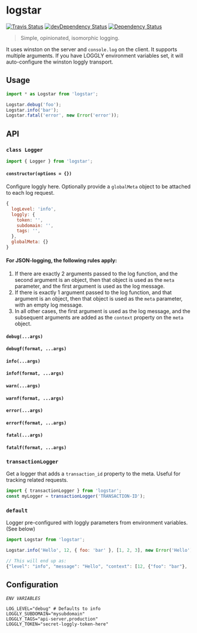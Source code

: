 logstar
================

[![Travis Status](https://api.travis-ci.org/DispatchMe/logstar.svg)](https://travis-ci.org/DispatchMe/logstar)
[![devDependency Status](https://david-dm.org/dispatchme/logstar/dev-status.svg)](https://david-dm.org/dispatchme/logstar)
[![Dependency Status](https://david-dm.org/dispatchme/logstar.svg)](https://david-dm.org/dispatchme/logstar)

> Simple, opinionated, isomorphic logging.

It uses winston on the server and `console.log` on the client. It supports multiple arguments. If you have LOGGLY environment variables set, it will auto-configure the winston loggly transport.

## Usage
```javascript
import * as Logstar from 'logstar';

Logstar.debug('foo');
Logstar.info('bar');
Logstar.fatal('error', new Error('error'));
```

## API

### `class Logger`
```javascript
import { Logger } from 'logstar';
```

#### `constructor(options = {})`
Configure loggly here. Optionally provide a `globalMeta` object to be attached to each log request.

```javascript
{
  logLevel: 'info',
  loggly: {
    token: '',
    subdomain: '',
    tags: '',
  },
  globalMeta: {}
}
```

#### For JSON-logging, the following rules apply:
1. If there are exactly 2 arguments passed to the log function, and the second argument is an object, then that object is used as the `meta` parameter, and the first argument is used as the log message.
2. If there is exactly 1 argument passed to the log function, and that argument is an object, then that object is used as the `meta` parameter, with an empty log message.
3. In all other cases, the first argument is used as the log message, and the subsequent arguments are added as the `context` property on the `meta` object.

#### `debug(...args)`
#### `debugf(format, ...args)`
#### `info(...args)`
#### `infof(format, ...args)`
#### `warn(...args)`
#### `warnf(format, ...args)`
#### `error(...args)`
#### `errorf(format, ...args)`
#### `fatal(...args)`
#### `fatalf(format, ...args)`

### `transactionLogger`
Get a logger that adds a `transaction_id` property to the meta. Useful for tracking related requests.

```javascript
import { transactionLogger } from 'logstar';
const myLogger = transactionLogger('TRANSACTION-ID');
```

### `default`
Logger pre-configured with loggly parameters from environment variables. (See below)

```javascript
import Logstar from 'logstar';

Logstar.info('Hello', 12, { foo: 'bar' }, [1, 2, 3], new Error('Hello'));

// This will end up as:
{"level": "info", "message": "Hello", "context": [12, {"foo": "bar"}, [1, 2, 3], "Hello"]}
```

## Configuration
*`ENV VARIABLES`*
```
LOG_LEVEL="debug" # Defaults to info
LOGGLY_SUBDOMAIN="mysubdomain"
LOGGLY_TAGS="api-server,production"
LOGGLY_TOKEN="secret-loggly-token-here"
```
